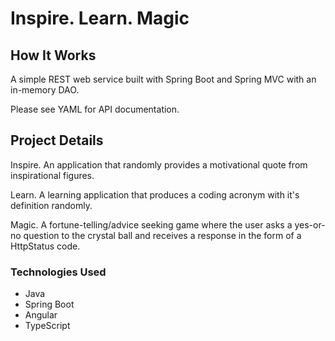 # Inspire. Learn. Magic

## How It Works

A simple REST web service built with Spring Boot and Spring MVC with an in-memory DAO.

Please see YAML for API documentation.

## Project Details

Inspire. An application that randomly provides a motivational quote from inspirational figures.

Learn. A learning application that produces a coding acronym with it's definition randomly.

Magic. A fortune-telling/advice seeking game where the user asks a yes-or-no question to the crystal ball and receives a response in the form of a HttpStatus code.

### Technologies Used
* Java
* Spring Boot
* Angular
* TypeScript
